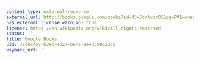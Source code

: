 ```yaml
---
content_type: external-resource
external_url: http://books.google.com/books?id=M3x5tvAwzrQC&pg=PA1=onepage
has_external_license_warning: true
license: https://en.wikipedia.org/wiki/All_rights_reserved
status: ''
title: Google Books
uid: 32dbc468-b3ed-4327-b64a-ae4d398c23c5
wayback_url: ''
---
```

